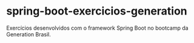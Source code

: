 # spring-boot-exercicios-generation
Exercícios desenvolvidos com o framework Spring Boot no bootcamp da Generation Brasil.
